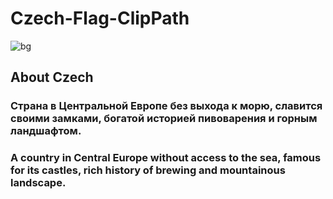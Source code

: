 # Czech-Flag-ClipPath

![bg](https://user-images.githubusercontent.com/56477695/153781127-818b1fb8-9a4c-4291-9715-2043cda32d95.jpg)

## About Czech

### Страна в Центральной Европе без выхода к морю, славится своими замками, богатой историей пивоварения и горным ландшафтом.

### A country in Central Europe without access to the sea, famous for its castles, rich history of brewing and mountainous landscape. 
